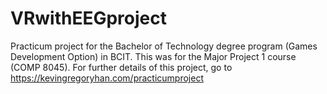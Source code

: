 # VRwithEEGproject
Practicum project for the Bachelor of Technology degree program (Games Development Option) in BCIT. This was for the Major Project 1 course (COMP 8045). For further details of this project, go to https://kevingregoryhan.com/practicumproject
